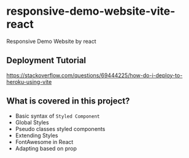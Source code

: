# responsive-demo-website-vite-react

Responsive Demo Website by react

## Deployment Tutorial

https://stackoverflow.com/questions/69444225/how-do-i-deploy-to-heroku-using-vite

## What is covered in this project?

- Basic syntax of `Styled Component`
- Global Styles
- Pseudo classes styled components
- Extending Styles
- FontAwesome in React
- Adapting based on prop
